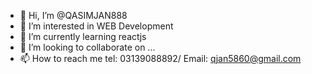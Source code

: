 - 👋 Hi, I’m @QASIMJAN888
- 👀 I’m interested in WEB Development
- 🌱 I’m currently learning reactjs
- 💞️ I’m looking to collaborate on ...
- 📫 How to reach me tel: 03139088892/ Email: qjan5860@gmail.com

<!---
QASIMJAN888/QASIMJAN888 is a ✨ special ✨ repository because its `README.md` (this file) appears on your GitHub profile.
You can click the Preview link to take a look at your changes.
--->
